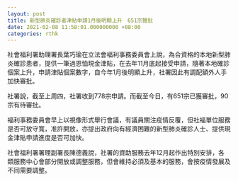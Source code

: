 ```yaml
---
layout: post
title: 新型肺炎確診者津貼申請1月後明顯上升　651宗獲批
date: 2021-02-08 11:58:01.000000000 +08:00
categories: rthk
---
```


社會福利署助理署長葉巧瑜在立法會褔利事務委員會上說，為合資格的本地新型肺炎確診患者，提供一筆過恩恤現金津貼，在去年11月底起接受申請，隨著本地確診個案上升，申請津貼個案數字，自今年1月後明顯上升，社署因此有調配額外人手加快審批。

社署說，截至上周四，社署收到778宗申請。而截至今日，有651宗已獲審批，90宗有待審批。

褔利事務委員會早上以視像形式舉行會議，有議員關注疫情反覆，但社褔單位服務是否可放守寬，准許開放，亦提出政府向有經濟困難的新型肺炎確診人士、提供現金津貼申請進度是否可加快。

社會福利署署理副署長陳德義說，社署的資助服務去年12月起作出特別安排，各類服務中心會部分開放或調整服務，但會維持必須及基本的服務，會按疫情發展及不同需要調整。
